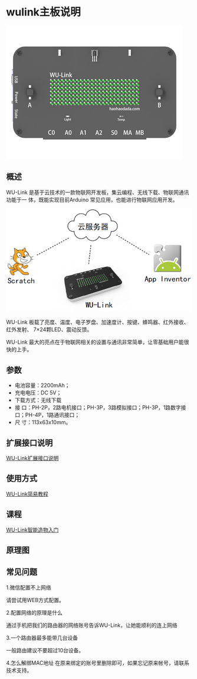 # wulink主板说明   
![](./images/wulink.jpeg)

## 概述
WU-Link 是基于云技术的一款物联网开发板，集云编程、无线下载、物联网通讯功能于一
体，既能实现目前Arduino 常见应用，也能进行物联网应用开发。

![](./images/00.PNG)

WU-Link 板载了亮度、温度、电子罗盘、加速度计、按键、蜂鸣器、红外接收、红外发射、
7×24颗LED、震动反馈。

WU-Link 最大的亮点在于物联网相关的设置与通讯非常简单，让零基础用户能很快的上手。

## 参数
* 电池容量：2200mAh；
* 充电电压：DC 5V；
* 下载方式：无线下载
* 接    口：PH-2P，2路电机接口；PH-3P，3路模拟接口；PH-3P，1路数字接口；PH-4P，1路通讯接口；
* 尺    寸：113x63x10mm。

## 扩展接口说明
[WU-Link扩展接口说明](https://github.com/Haohaodada-official/haohaodada-docs/blob/master/wulink/pdf/WU-Link%E6%89%A9%E5%B1%95%E6%8E%A5%E5%8F%A3%E8%AF%B4%E6%98%8E.pdf) 

## 使用方式
[WU-Link简易教程](https://github.com/Haohaodada-official/haohaodada-docs/blob/master/wulink/pdf/WU-Link%E7%AE%80%E6%98%93%E6%95%99%E7%A8%8B.pdf) 

## 课程
[WU-Link智能造物入门](http://doc.haohaodada.com/zh/latest/book/WU-Link%E6%99%BA%E8%83%BD%E9%80%A0%E7%89%A9%E5%85%A5%E9%97%A8/index.html) 

## 原理图

## 常见问题
1.微信配置不上网络

请尝试用WEB方式配置。

2.配置网络的原理是什么

通过手机把我们的路由器的网络账号告诉WU-Link，让她能顺利的连上网络

3.一个路由器最多能带几台设备

一般路由建议不要超过10台设备。

4.怎么解绑MAC地址
在原来绑定的账号里删除即可，如果忘记原来帐号，请联系技术支持。
